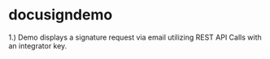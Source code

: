 # docusigndemo

1.) Demo displays a signature request via email utilizing REST API Calls with an integrator key. 

